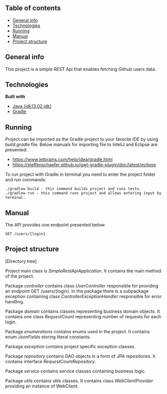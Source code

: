 ## Table of contents ##
* [General info](#general-info)
* [Technologies](#technologies)
* [Running](#running)
* [Manual](#manual)
* [Project structure](#project-structure)

## General info ##

This project is a simple REST Api that enables fetching Github users data. 

## Technologies ##

<b>Built with</b>
* [Java (jdk13.02.jdk)](https://www.java.com/)
* [Gradle](https://gradle.org)

## Running ##

Project can be imported as the Gradle project to your favorite IDE by using *build.gradle* file. Below manuals for importing file to InteliJ and Eclipse are presented:
* https://www.jetbrains.com/help/idea/gradle.html
* https://steffenschaefer.github.io/gwt-gradle-plugin/doc/latest/eclipse

To run project with Gradle in terminal you need to enter the project folder and run commands:
```
./gradlew build - this command builds project and runs tests.
./gradlew run - this command runs project and allows entering input by terminal.
```
## Manual ##

The API provides one endpoint presented below:

```
GET /users/{login}
```

## Project structure ##

[Directory tree]

Project main class is *SimpleRestApiApplication*. It contains the main method of the project. 

Package *controller* contains class *UserController* responsible for providing an endpoint GET /users/{login}. In the package there is 
a subpackage exception containing class *ControllerExceptionHandler* responsible for error handling.

Package *domain* contains classes representing business domain objects. It contains one class *RequestCount* representing number of requests for 
each login.

Package *enumerations* contains enums used in the project. It contains enum *JsonFields* storing literal constants.

Package *exception* contains project specific exception classes. 

Package *repository* contains DAO objects in a form of JPA repositories. It contains interface *RequestCountRepository*.
 
Package *service* contains service classes containing business logic. 

Package *utils* contains utils classes. It contains class *WebClientProvider* providing an instance of WebClient.
